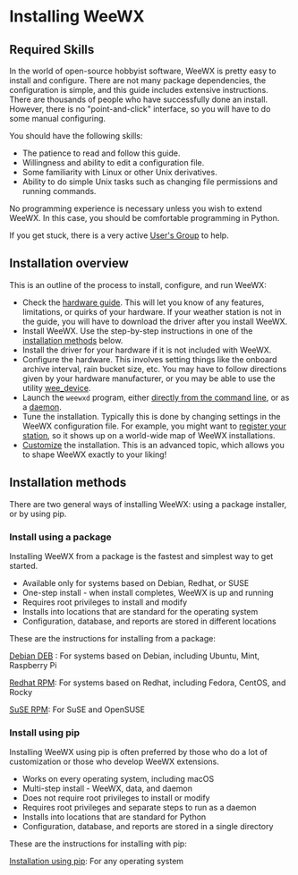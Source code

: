 # Installing WeeWX

## Required Skills

In the world of open-source hobbyist software, WeeWX is pretty easy to install and configure. There are not many package dependencies, the configuration is simple, and this guide includes extensive instructions. There are thousands of people who have successfully done an install. However, there is no "point-and-click" interface, so you will have to do some manual configuring.

You should have the following skills:

* The patience to read and follow this guide.
* Willingness and ability to edit a configuration file.
* Some familiarity with Linux or other Unix derivatives.
* Ability to do simple Unix tasks such as changing file permissions and running commands.

No programming experience is necessary unless you wish to extend WeeWX. In
this case, you should be comfortable programming in Python.

If you get stuck, there is a very active [User's Group](https://groups.google.com/g/weewx-user) to help.


## Installation overview

This is an outline of the process to install, configure, and run WeeWX:

* Check the [hardware guide](../../hardware/drivers).  This will let you know of any features, limitations, or quirks of your hardware. If your weather station is not in the guide, you will have to download the driver after you install WeeWX.
* Install WeeWX. Use the step-by-step instructions in one of the [installation methods](#installation-methods) below.
* Install the driver for your hardware if it is not included with WeeWX.
* Configure the hardware. This involves setting things like the onboard archive interval, rain bucket size, etc. You may have to follow directions given by your hardware manufacturer, or you may be able to use the utility [wee_device](../../utilities/wee_device).
* Launch the `weewxd` program, either [directly from the command line](../running-weewx/#running-directly), or as a [daemon](../running-weewx/#running-as-a-daemon).
* Tune the installation. Typically this is done by changing settings in the WeeWX configuration file. For example, you might want to [register your station](../weewx-config-file/stdrestful-config/#stationregistry), so it shows up on a world-wide map of WeeWX installations.
* [Customize](../../custom/) the installation. This is an advanced topic, which allows you to shape WeeWX exactly to your liking!


## Installation methods

There are two general ways of installing WeeWX: using a package installer, or by using pip.

### Install using a package

Installing WeeWX from a package is the fastest and simplest way to get started.

- Available only for systems based on Debian, Redhat, or SUSE
- One-step install - when install completes, WeeWX is up and running
- Requires root privileges to install and modify
- Installs into locations that are standard for the operating system
- Configuration, database, and reports are stored in different locations

These are the instructions for installing from a package:

[Debian DEB](../quickstarts/debian) : For systems based on Debian, including Ubuntu, Mint, Raspberry Pi

[Redhat RPM](../quickstarts/redhat): For systems based on Redhat, including Fedora, CentOS, and Rocky

[SuSE RPM](../quickstarts/suse): For SuSE and OpenSUSE

### Install using pip

Installing WeeWX using pip is often preferred by those who do a lot of
customization or those who develop WeeWX extensions.

- Works on every operating system, including macOS
- Multi-step install - WeeWX, data, and daemon
- Does not require root privileges to install or modify
- Requires root privileges and separate steps to run as a daemon
- Installs into locations that are standard for Python
- Configuration, database, and reports are stored in a single directory

These are the instructions for installing with pip:

[Installation using pip](../quickstarts/pip): For any operating system
